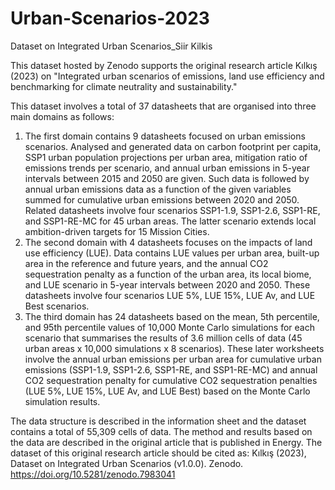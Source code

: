 # Urban-Scenarios-2023
Dataset on Integrated Urban Scenarios_Siir Kilkis

This dataset hosted by Zenodo supports the original research article Kılkış (2023) on "Integrated urban scenarios of emissions, land use efficiency and benchmarking for climate neutrality and sustainability." 

This dataset involves a total of 37 datasheets that are organised into three main domains as follows:

1)	The first domain contains 9 datasheets focused on urban emissions scenarios. Analysed and generated data on carbon footprint per capita, SSP1 urban population projections per urban area, mitigation ratio of emissions trends per scenario, and annual urban emissions in 5-year intervals between 2015 and 2050 are given. Such data is followed by annual urban emissions data as a function of the given variables summed for cumulative urban emissions between 2020 and 2050. Related datasheets involve four scenarios SSP1-1.9, SSP1-2.6, SSP1-RE, and SSP1-RE-MC for 45 urban areas. The latter scenario extends local ambition-driven targets for 15 Mission Cities. 
2)	The second domain with 4 datasheets focuses on the impacts of land use efficiency (LUE). Data contains LUE values per urban area, built-up area in the reference and future years, and the annual CO2 sequestration penalty as a function of the urban area, its local biome, and LUE scenario in 5-year intervals between 2020 and 2050. These datasheets involve four scenarios LUE 5%, LUE 15%, LUE Av, and LUE Best scenarios. 
3)	The third domain has 24 datasheets based on the mean, 5th percentile, and 95th percentile values of 10,000 Monte Carlo simulations for each scenario that summarises the results of 3.6 million cells of data (45 urban areas x 10,000 simulations x 8 scenarios). These later worksheets involve the annual urban emissions per urban area for cumulative urban emissions (SSP1-1.9, SSP1-2.6, SSP1-RE, and SSP1-RE-MC) and annual CO2 sequestration penalty for cumulative CO2 sequestration penalties (LUE 5%, LUE 15%, LUE Av, and LUE Best) based on the Monte Carlo simulation results. 

The data structure is described in the information sheet and the dataset contains a total of 55,309 cells of data. The method and results based on the data are described in the original article that is published in Energy. The dataset of this original research article should be cited as: Kılkış (2023), Dataset on Integrated Urban Scenarios (v1.0.0). Zenodo. https://doi.org/10.5281/zenodo.7983041
